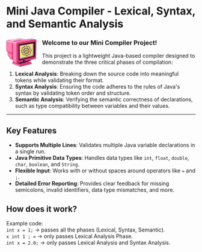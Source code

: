 # Mini Java Compiler - Lexical, Syntax, and Semantic Analysis

<img src="./icon.png" alt="Mini Compiler Icon" width="80" height="80" align="left" style="margin-right: 15px;" />


### Welcome to our **Mini Compiler Project**! 





This project is a lightweight Java-based compiler designed to demonstrate the three critical phases of compilation:  

1. **Lexical Analysis**: Breaking down the source code into meaningful tokens while validating their format.  
2. **Syntax Analysis**: Ensuring the code adheres to the rules of Java's syntax by validating token order and structure.  
3. **Semantic Analysis**: Verifying the semantic correctness of declarations, such as type compatibility between variables and their values.  

---

## Key Features  
- **Supports Multiple Lines**: Validates multiple Java variable declarations in a single run.  
- **Java Primitive Data Types**: Handles data types like `int`, `float`, `double`, `char`, `boolean`, and `String`.  
- **Flexible Input**: Works with or without spaces around operators like `=` and `;`.  
- **Detailed Error Reporting**: Provides clear feedback for missing semicolons, invalid identifiers, data type mismatches, and more.  

## How does it work?  
Example code:  
`int x = 1;`  → passes all the phases (Lexical, Syntax, Semantic).  
`x int 1 ; =` → only passes Lexical Analysis Phase.  
`int x = 2.0;` → only passes Lexical Analysis and Syntax Analysis.  
